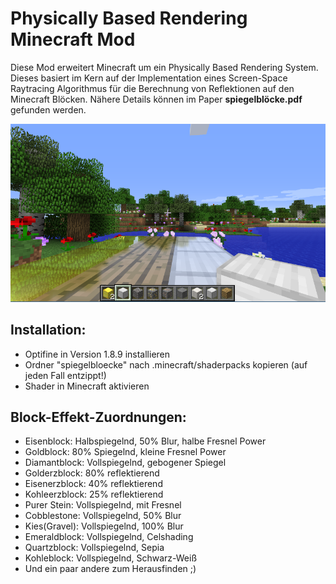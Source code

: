 # Physically Based Rendering Minecraft Mod
Diese Mod erweitert Minecraft um ein Physically Based Rendering System. Dieses basiert im Kern auf der Implementation eines Screen-Space Raytracing Algorithmus für die Berechnung von Reflektionen auf den Minecraft Blöcken. Nähere Details können im Paper **spiegelblöcke.pdf** gefunden werden. 

![alt tag](https://raw.githubusercontent.com/Ochrazy/PBR-Minecraft-Mod/master/spiegelbloecke/pbr.png)

## Installation:
- Optifine in Version 1.8.9 installieren
- Ordner "spiegelbloecke" nach .minecraft/shaderpacks kopieren (auf jeden Fall entzippt!)
- Shader in Minecraft aktivieren


## Block-Effekt-Zuordnungen:

- Eisenblock: Halbspiegelnd, 50% Blur, halbe Fresnel Power 
- Goldblock: 80% Spiegelnd, kleine Fresnel Power
- Diamantblock: Vollspiegelnd, gebogener Spiegel		
- Golderzblock: 80% reflektierend
- Eisenerzblock: 40% reflektierend
- Kohleerzblock: 25% reflektierend
- Purer Stein: Vollspiegelnd, mit Fresnel
- Cobblestone: Vollspiegelnd, 50% Blur
- Kies(Gravel): Vollspiegelnd, 100% Blur
- Emeraldblock: Vollspiegelnd, Celshading
- Quartzblock: Vollspiegelnd, Sepia
- Kohleblock: Vollspiegelnd, Schwarz-Weiß
- Und ein paar andere zum Herausfinden ;)
